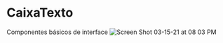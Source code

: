# CaixaTexto
Componentes básicos de interface
![Screen Shot 03-15-21 at 08 03 PM](https://user-images.githubusercontent.com/69824139/111233524-e9111c00-85cb-11eb-9784-d7081ac2ee27.PNG)

